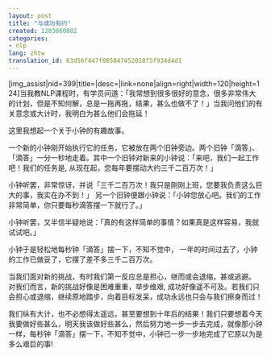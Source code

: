 ```yaml
---
layout: post
title: "与成功有约"
created: 1283060802
categories:
- nlp
lang: zhtw
translation_id: 63d56f447f085847452018f5f934d4d1
---
```

<!--break-->
<p>[img_assist|nid=399|title=|desc=|link=none|align=right|width=120|height=124]当我教NLP课程时，有学员问道：「我常想到很多很好的意念，很多非常伟大的计划，但是不知何解，总是一拖再拖，结果，甚么也做不了！」当我问他们的有关意念或大计时，我明白为甚么他们会拖延！</p>

<p>这里我想起一个关于小钟的有趣故事。</p>

<p>一个新的小钟刚开始执行它的任务，它被放在两个旧钟旁边。两个旧钟「滴答」、「滴答」一分一秒地走着。其中一个旧钟对新来的小钟说：「来吧，我们一起工作吧！我们的任务是, 从现在起，您每年要摆动大约三千二百万次！」</p>

<p>小钟听罢，非常惊讶，并说「三千二百万次！我只是刚刚上班，您要我负责这么巨大的事，我实在办不到！」
另一个旧钟便跟小钟说：「小钟您放心吧。我们的工作非常简单，你只要每秒滴答摆一下就行了。」 </p>

<p>小钟听罢，又半信半疑地说：「真的有这样简单的事情？如果真是这样容易，我就试试吧。」 </p>

<p>小钟于是轻松地每秒钟「滴答」摆一下，不知不觉中， 一年的时间过去了，小钟的工作已做妥了，它摆了差不多三千二百万次。 </p>

<p>当我们面对新的挑战，有时我们第一反应总是担心，继而或会退缩，甚或逃避。 对我们而言，新的挑战好像是困难重重，举步维艰, 成功好像遥不可及。若我们只会担心或退缩，继续原地踏步，向着目标发呆，成功永远也只会与我们擦身而过！</p>

<p>我们纵有大计，也不必想得太遥远，甚至要想到十年后的结果！我们只要想着今天我要做好些甚么，明天我该做好些甚么，然后努力地一步一步去完成，就像那小钟一样，每秒钟「滴答」摆一下，不知不觉中，小钟已一步一步地完成了它原以为是多么艰巨的事!</p>
